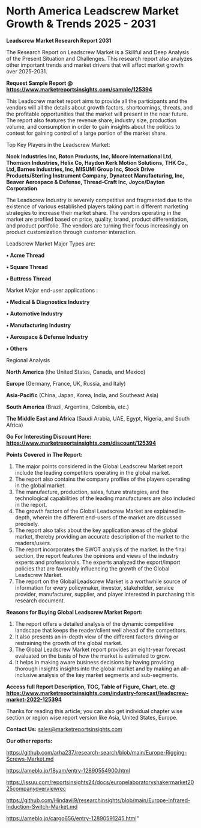 # North America Leadscrew Market Growth & Trends 2025 - 2031

<strong>Leadscrew Market Research Report 2031</strong>

The Research Report on Leadscrew Market is a Skillful and Deep Analysis of the Present Situation and Challenges. This research report also analyzes other important trends and market drivers that will affect market growth over 2025-2031.

<strong>Request Sample Report @ <a href=https://www.marketreportsinsights.com/sample/125394>https://www.marketreportsinsights.com/sample/125394</a></strong>

This Leadscrew market report aims to provide all the participants and the vendors will all the details about growth factors, shortcomings, threats, and the profitable opportunities that the market will present in the near future. The report also features the revenue share, industry size, production volume, and consumption in order to gain insights about the politics to contest for gaining control of a large portion of the market share.

Top Key Players in the Leadscrew Market:

<strong>Nook Industries Inc, Roton Products, Inc, Moore International Ltd, Thomson Industries, Helix Co, Haydon Kerk Motion Solutions, THK Co., Ltd, Barnes Industries, Inc, MISUMI Group Inc, Stock Drive Products/Sterling Instrument Company, Dynatect Manufacturing, Inc, Beaver Aerospace & Defense, Thread-Craft Inc, Joyce/Dayton Corporation</strong>

The Leadscrew Industry is severely competitive and fragmented due to the existence of various established players taking part in different marketing strategies to increase their market share. The vendors operating in the market are profiled based on price, quality, brand, product differentiation, and product portfolio. The vendors are turning their focus increasingly on product customization through customer interaction.

Leadscrew Market Major Types are:

<strong>• Acme Thread

• Square Thread

• Buttress Thread</strong>

Market Major end-user applications :

<strong>• Medical & Diagnostics Industry

• Automotive Industry

• Manufacturing Industry

• Aerospace & Defense Industry

• Others</strong>

Regional Analysis

</u><strong><b>North America</b></strong> (the United States, Canada, and Mexico)

<strong><b>Europe </b></strong>(Germany, France, UK, Russia, and Italy)

<strong><b>Asia-Pacific</b></strong> (China, Japan, Korea, India, and Southeast Asia)

<strong><b>South America</b></strong> (Brazil, Argentina, Colombia, etc.)

<strong><b>The Middle East and Africa</b></strong> (Saudi Arabia, UAE, Egypt, Nigeria, and South Africa)

<strong>Go For Interesting Discount Here: <a href=https://www.marketreportsinsights.com/discount/125394>https://www.marketreportsinsights.com/discount/125394</a></strong>

<strong>Points Covered in The Report:</strong>
<ol>
  <li>The major points considered in the Global Leadscrew Market report include the leading competitors operating in the global market.</li>
  <li>The report also contains the company profiles of the players operating in the global market.</li>
  <li>The manufacture, production, sales, future strategies, and the technological capabilities of the leading manufacturers are also included in the report.</li>
  <li>The growth factors of the Global Leadscrew Market are explained in-depth, wherein the different end-users of the market are discussed precisely.</li>
  <li>The report also talks about the key application areas of the global market, thereby providing an accurate description of the market to the readers/users.</li>
  <li>The report incorporates the SWOT analysis of the market. In the final section, the report features the opinions and views of the industry experts and professionals. The experts analyzed the export/import policies that are favorably influencing the growth of the Global Leadscrew Market.</li>
  <li>The report on the Global Leadscrew Market is a worthwhile source of information for every policymaker, investor, stakeholder, service provider, manufacturer, supplier, and player interested in purchasing this research document.</li>
</ol>
<strong>Reasons for Buying Global Leadscrew Market Report:</strong>

<ol>
  <li>The report offers a detailed analysis of the dynamic competitive landscape that keeps the reader/client well ahead of the competitors.</li>
  <li>It also presents an in-depth view of the different factors driving or restraining the growth of the global market.</li>
  <li>The Global Leadscrew Market report provides an eight-year forecast evaluated on the basis of how the market is estimated to grow.</li>
  <li>It helps in making aware business decisions by having providing thorough insights insights into the global market and by making an all-inclusive analysis of the key market segments and sub-segments.</li>
</ol>
<strong>Access full Report Description, TOC, Table of Figure, Chart, etc. @ <a href=https://www.marketreportsinsights.com/industry-forecast/leadscrew-market-2022-125394>https://www.marketreportsinsights.com/industry-forecast/leadscrew-market-2022-125394</a></strong>


Thanks for reading this article; you can also get individual chapter wise section or region wise report version like Asia, United States, Europe.

<strong>Contact Us:</strong>
sales@marketreportsinsights.com

<strong>Our other reports:</strong>

<a href=https://github.com/arha237/research-search/blob/main/Europe-Rigging-Screws-Market.md>https://github.com/arha237/research-search/blob/main/Europe-Rigging-Screws-Market.md</a>

<a href=https://ameblo.jp/18yam/entry-12890554900.html>https://ameblo.jp/18yam/entry-12890554900.html</a>

<a href=https://issuu.com/reportsinsights24/docs/europelaboratoryshakermarket2025companyoverviewrec>https://issuu.com/reportsinsights24/docs/europelaboratoryshakermarket2025companyoverviewrec</a>

<a href=https://github.com/Hindavii9/researchinsights/blob/main/Europe-Infrared-Induction-Switch-Market.md>https://github.com/Hindavii9/researchinsights/blob/main/Europe-Infrared-Induction-Switch-Market.md</a>

<a href=https://ameblo.jp/cargo656/entry-12890591245.html>https://ameblo.jp/cargo656/entry-12890591245.html</a>"
